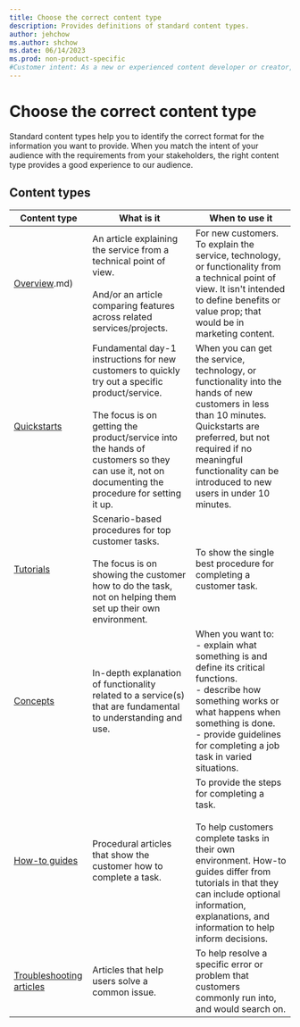 ```yaml
---
title: Choose the correct content type
description: Provides definitions of standard content types.
author: jehchow
ms.author: shchow
ms.date: 06/14/2023
ms.prod: non-product-specific
#Customer intent: As a new or experienced content developer or creator, I need to understand which content type I should use for my article so I can format my content.
---
```


# Choose the correct content type

Standard content types help you to identify the correct format for the information you want to provide. When you match the intent of your audience with the requirements from your stakeholders, the right content type provides a good experience to our audience.

## Content types

| Content type | What is it | When to use it |
|---------|---------|---------|
| [Overview](overview-template).md) | An article explaining the service from a technical point of view.<br><br>And/or an article comparing features across related services/projects. | For new customers. To explain the service, technology, or functionality from a technical point of view. It isn't intended to define benefits or value prop; that would be in marketing content. |
| [Quickstarts](quickstart-template.md) | Fundamental day-1 instructions for new customers to quickly try out a specific product/service.<br><br>The focus is on getting the product/service into the hands of customers so they can use it, not on documenting the procedure for setting it up. | When you can get the service, technology, or functionality into the hands of new customers in less than 10 minutes. Quickstarts are preferred, but not required if no meaningful functionality can be introduced to new users in under 10 minutes. |
| [Tutorials](tutorial-template.md) | Scenario-based procedures for top customer tasks.<br><br>The focus is on showing the customer how to do the task, not on helping them set up their own environment. | To show the single best procedure for completing a customer task.|
| [Concepts](concept-template.md) | In-depth explanation of functionality related to a service(s) that are fundamental to understanding and use. | When you want to:<br>- explain what something is and define its critical functions.<br>- describe how something works or what happens when something is done.<br>- provide guidelines for completing a job task in varied situations. |
| [How-to guides](how-to-template.md) | Procedural articles that show the customer how to complete a task. | To provide the steps for completing a task.<br><br>To help customers complete tasks in their own environment. How-to guides differ from tutorials in that they can include optional information, explanations, and information to help inform decisions. |
| [Troubleshooting articles](troubleshooting-template.md) | Articles that help users solve a common issue. | To help resolve a specific error or problem that customers commonly run into, and would search on. |
